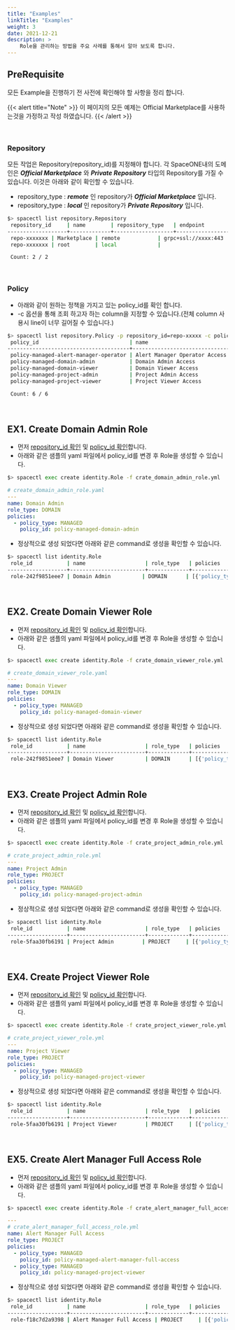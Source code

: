 ```yaml
---
title: "Examples"
linkTitle: "Examples"
weight: 3
date: 2021-12-21
description: >
    Role을 관리하는 방법을 주요 사례를 통해서 알아 보도록 합니다. 
---
```


## PreRequisite 
모든 Example을 진행하기 전 사전에 확인해야 할 사항을 정리 합니다.

{{< alert title="Note" >}}
이 페이지의 모든 예제는 Official Marketplace를 사용하는것을 가정하고 작성 하였습니다.
{{< /alert >}}

<br>

### Repository

모든 작업은 Repository(repository_id)를 지정해야 합니다. 
각 SpaceONE내의 도메인은 _**Official Marketplace**_ 와 _**Private Repository**_ 타입의 Repository를 가질 수 있습니다.
이것은 아래와 같이 확인할 수 있습니다.

- repository_type : _**remote**_ 인 repository가 _**Official Marketplace**_ 입니다.
- repository_type : _**local**_ 인 repository가 _**Private Repository**_ 입니다.

~~~bash
$> spacectl list repository.Repository
 repository_id     | name        | repository_type   | endpoint                                          | created_at
-------------------+-------------+-------------------+---------------------------------------------------+--------------------------
 repo-xxxxxxx | Marketplace | remote            | grpc+ssl://xxxx:443 | 2021-10-03T15:51:56.338Z
 repo-xxxxxxx | root        | local             |                                                   | 2020-05-12T00:04:37.010Z

 Count: 2 / 2
~~~

<br>

### Policy

- 아래와 같이 원하는 정책을 가지고 있는 policy_id를 확인 합니다.
- -c 옵션을 통해 조회 하고자 하는 column을 지정할 수 있습니다.(전체 column 사용시 line이 너무 길어질 수 있습니다.)

~~~bash
$> spacectl list repository.Policy -p repository_id=repo-xxxxx -c policy_id,name,state,labels,repository_info,domain_id
 policy_id                             | name                          | state   | labels   | repository_info                                                                            | domain_id
---------------------------------------+-------------------------------+---------+----------+--------------------------------------------------------------------------------------------+---------------------
 policy-managed-alert-manager-operator | Alert Manager Operator Access | ENABLED | []       | {'repository_id': 'repo-xxxxxxxx', 'name': 'Marketplace', 'repository_type': 'remote'} | domain-xxxxxxx
 policy-managed-domain-admin           | Domain Admin Access           | ENABLED | []       | {'repository_id': 'repo-xxxxxxxx', 'name': 'Marketplace', 'repository_type': 'remote'} | domain-xxxxxxx
 policy-managed-domain-viewer          | Domain Viewer Access          | ENABLED | []       | {'repository_id': 'repo-xxxxxxxx', 'name': 'Marketplace', 'repository_type': 'remote'} | domain-xxxxxxx
 policy-managed-project-admin          | Project Admin Access          | ENABLED | []       | {'repository_id': 'repo-xxxxxxxx', 'name': 'Marketplace', 'repository_type': 'remote'} | domain-xxxxxxx
 policy-managed-project-viewer         | Project Viewer Access         | ENABLED | []       | {'repository_id': 'repo-xxxxxxxx', 'name': 'Marketplace', 'repository_type': 'remote'} | domain-xxxxxxx

 Count: 6 / 6
~~~

<br>

## EX1. Create Domain Admin Role

- 먼저 [repository_id 확인](/ko/docs/guides_v1/advanced/spaceone_cli/managing_role_policy/examples/#repository) 및 [policy_id 확인](/ko/docs/guides_v1/advanced/spaceone_cli/managing_role_policy/examples/#policy)합니다.
- 아래와 같은 샘플의 yaml 파일에서 policy_id를 변경 후 Role을 생성할 수 있습니다.

~~~bash
$> spacectl exec create identity.Role -f crate_domain_admin_role.yml
~~~

~~~yaml
# create_domain_admin_role.yaml
---
name: Domain Admin
role_type: DOMAIN
policies:
  - policy_type: MANAGED
    policy_id: policy-managed-domain-admin
~~~

- 정상적으로 생성 되었다면 아래와 같은 command로 생성을 확인할 수 있습니다.

~~~bash
$> spacectl list identity.Role 
 role_id           | name                   | role_type   | policies                                                                           | tags   | domain_id           | created_at
-------------------+------------------------+-------------+------------------------------------------------------------------------------------+--------+---------------------+--------------------------
 role-242f9851eee7 | Domain Admin          | DOMAIN      | [{'policy_type': 'MANAGED', 'policy_id': 'policy-managed-domain-admin'}]          | {}     | domain-xxxxxxxx | 2021-11-15T05:12:28.865Z
~~~


<br>

## EX2. Create Domain Viewer Role

- 먼저 [repository_id 확인](/ko/docs/guides_v1/advanced/spaceone_cli/managing_role_policy/examples/#repository) 및 [policy_id 확인](/ko/docs/guides_v1/advanced/spaceone_cli/managing_role_policy/examples/#policy)합니다.
- 아래와 같은 샘플의 yaml 파일에서 policy_id를 변경 후 Role을 생성할 수 있습니다.

~~~bash
$> spacectl exec create identity.Role -f crate_domain_viewer_role.yml
~~~

~~~yaml
# create_domain_viewer_role.yaml
---
name: Domain Viewer
role_type: DOMAIN
policies:
  - policy_type: MANAGED
    policy_id: policy-managed-domain-viewer
~~~

- 정상적으로 생성 되었다면 아래와 같은 command로 생성을 확인할 수 있습니다. 

~~~bash
$> spacectl list identity.Role 
 role_id           | name                   | role_type   | policies                                                                           | tags   | domain_id           | created_at
-------------------+------------------------+-------------+------------------------------------------------------------------------------------+--------+---------------------+--------------------------
 role-242f9851eee7 | Domain Viewer          | DOMAIN      | [{'policy_type': 'MANAGED', 'policy_id': 'policy-managed-domain-viewer'}]          | {}     | domain-xxxxxxxx | 2021-11-15T05:12:28.865Z
~~~

<br>

## EX3. Create Project Admin Role

- 먼저 [repository_id 확인](/ko/docs/guides_v1/advanced/spaceone_cli/managing_role_policy/examples/#repository) 및 [policy_id 확인](/ko/docs/guides_v1/advanced/spaceone_cli/managing_role_policy/examples/#policy)합니다.
- 아래와 같은 샘플의 yaml 파일에서 policy_id를 변경 후 Role을 생성할 수 있습니다.

~~~bash
$> spacectl exec create identity.Role -f crate_project_admin_role.yml
~~~

~~~yaml
# crate_project_admin_role.yml
---
name: Project Admin
role_type: PROJECT
policies:
  - policy_type: MANAGED
    policy_id: policy-managed-project-admin
~~~

- 정상적으로 생성 되었다면 아래와 같은 command로 생성을 확인할 수 있습니다.

~~~bash
$> spacectl list identity.Role 
 role_id           | name                   | role_type   | policies                                                                           | tags   | domain_id           | created_at
-------------------+------------------------+-------------+------------------------------------------------------------------------------------+--------+---------------------+--------------------------
 role-5faa30fb6191 | Project Admin         | PROJECT     | [{'policy_type': 'MANAGED', 'policy_id': 'policy-managed-project-admin'}]         | {}     | domain-xxxxxxxx | 2021-11-15T05:12:29.946Z
~~~


<br>

## EX4. Create Project Viewer Role

- 먼저 [repository_id 확인](/ko/docs/guides_v1/advanced/spaceone_cli/managing_role_policy/examples/#repository) 및 [policy_id 확인](/ko/docs/guides_v1/advanced/spaceone_cli/managing_role_policy/examples/#policy)합니다.
- 아래와 같은 샘플의 yaml 파일에서 policy_id를 변경 후 Role을 생성할 수 있습니다.

~~~bash
$> spacectl exec create identity.Role -f crate_project_viewer_role.yml
~~~

~~~yaml
# crate_project_viewer_role.yml
---
name: Project Viewer
role_type: PROJECT
policies:
  - policy_type: MANAGED
    policy_id: policy-managed-project-viewer
~~~

- 정상적으로 생성 되었다면 아래와 같은 command로 생성을 확인할 수 있습니다. 

~~~bash
$> spacectl list identity.Role 
 role_id           | name                   | role_type   | policies                                                                           | tags   | domain_id           | created_at
-------------------+------------------------+-------------+------------------------------------------------------------------------------------+--------+---------------------+--------------------------
 role-5faa30fb6191 | Project Viewer         | PROJECT     | [{'policy_type': 'MANAGED', 'policy_id': 'policy-managed-project-viewer'}]         | {}     | domain-xxxxxxxx | 2021-11-15T05:12:29.946Z
~~~

<br>

## EX5. Create Alert Manager Full Access Role

- 먼저 [repository_id 확인](/ko/docs/guides_v1/advanced/spaceone_cli/managing_role_policy/examples/#repository) 및 [policy_id 확인](/ko/docs/guides_v1/advanced/spaceone_cli/managing_role_policy/examples/#policy)합니다.
- 아래와 같은 샘플의 yaml 파일에서 policy_id를 변경 후 Role을 생성할 수 있습니다.

~~~bash
$> spacectl exec create identity.Role -f crate_alert_manager_full_access_role.yml
~~~

~~~yaml
---
# crate_alert_manager_full_access_role.yml
name: Alert Manager Full Access
role_type: PROJECT
policies:
  - policy_type: MANAGED
    policy_id: policy-managed-alert-manager-full-access
  - policy_type: MANAGED
    policy_id: policy-managed-project-viewer
~~~

- 정상적으로 생성 되었다면 아래와 같은 command로 생성을 확인할 수 있습니다.

~~~bash
$> spacectl list identity.Role 
 role_id           | name                   | role_type   | policies                                                                           | tags   | domain_id           | created_at
-------------------+------------------------+-------------+------------------------------------------------------------------------------------+--------+---------------------+--------------------------
 role-f18c7d2a9398 | Alert Manager Full Access | PROJECT     | [{'policy_type': 'MANAGED', 'policy_id': 'policy-managed-alert-manager-full-access'},{'policy_type': 'MANAGED', 'policy_id': 'policy-managed-project-viewer'}] | {}     | domain-xxxxxxxxx | 2021-11-15T05:12:31.060Z
~~~

<br>

